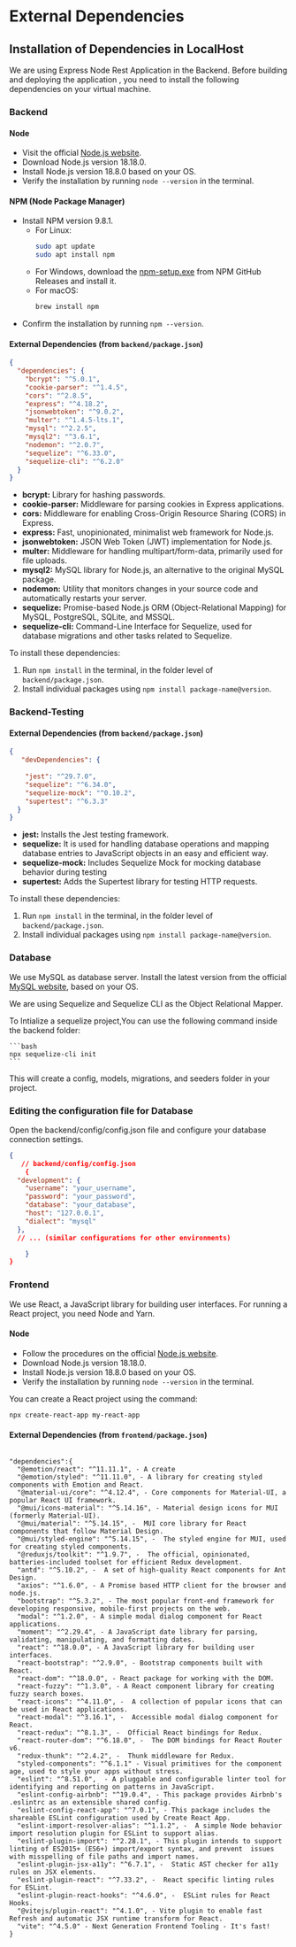 # External Dependencies

## Installation of Dependencies in LocalHost

We are using Express Node Rest Application in the Backend. Before building and deploying the application , you need to install the following dependencies on your virtual machine.

### Backend

#### Node
- Visit the official [Node.js website](https://nodejs.org/).
- Download Node.js version 18.18.0.
- Install Node.js version 18.8.0 based on your OS.
- Verify the installation by running `node --version` in the terminal.

#### NPM (Node Package Manager)
- Install NPM version 9.8.1.
  - For Linux:
    ```bash
    sudo apt update
    sudo apt install npm
    ```
  - For Windows, download the [npm-setup.exe](https://github.com/npm/cli/releases) from NPM GitHub Releases and install it.
  - For macOS:
    ```bash
    brew install npm
    ```
- Confirm the installation by running `npm --version`.

#### External Dependencies (from `backend/package.json`)
```json
{
  "dependencies": {
    "bcrypt": "^5.0.1",
    "cookie-parser": "^1.4.5",
    "cors": "^2.8.5",
    "express": "^4.18.2",
    "jsonwebtoken": "^9.0.2",
    "multer": "^1.4.5-lts.1",
    "mysql": "^2.2.5",
    "mysql2": "^3.6.1",
    "nodemon": "^2.0.7",
    "sequelize": "^6.33.0",
    "sequelize-cli": "^6.2.0"
  }
}

  ```
- **bcrypt:** Library for hashing passwords.
- **cookie-parser:** Middleware for parsing cookies in Express applications.
- **cors:** Middleware for enabling Cross-Origin Resource Sharing (CORS) in Express.
- **express:** Fast, unopinionated, minimalist web framework for Node.js.
- **jsonwebtoken:** JSON Web Token (JWT) implementation for Node.js.
- **multer:** Middleware for handling multipart/form-data, primarily used for file uploads.
- **mysql2:** MySQL library for Node.js, an alternative to the original MySQL package.
- **nodemon:** Utility that monitors changes in your source code and automatically restarts your server.
- **sequelize:** Promise-based Node.js ORM (Object-Relational Mapping) for MySQL, PostgreSQL, SQLite, and MSSQL.
- **sequelize-cli:** Command-Line Interface for Sequelize, used for database migrations and other tasks related to Sequelize.


To install these dependencies:

1. Run `npm install` in the terminal, in  the folder level of `backend/package.json`.
2. Install individual packages using `npm install package-name@version`.


### Backend-Testing


#### External Dependencies (from `backend/package.json`)
```json
{
   "devDependencies": {
   
    "jest": "^29.7.0",
    "sequelize": "^6.34.0",
    "sequelize-mock": "^0.10.2",
    "supertest": "^6.3.3"
  }
}

  ```
- **jest:** Installs the Jest testing framework.
- **sequelize:**  It is used for handling database operations and mapping database entries to JavaScript objects in an easy and efficient way.
- **sequelize-mock:** Includes Sequelize Mock for mocking database behavior during testing
- **supertest:** Adds the Supertest library for testing HTTP requests.


To install these dependencies:

1. Run `npm install` in the terminal, in  the folder level of `backend/package.json`.
2. Install individual packages using `npm install package-name@version`.


### Database

We use MySQL as database server. Install the latest version from the official [MySQL website](https://dev.mysql.com/downloads/installer/), based on your OS.

We are using Sequelize and Sequelize CLI as the Object Relational Mapper.

To Intialize a sequelize project,You can use the following command inside the backend folder:

    ```bash
    npx sequelize-cli init
    ```

This will create a config, models, migrations, and seeders folder in your project.

### Editing the configuration file for Database

Open the backend/config/config.json file and configure your database connection settings.


```json
{
   // backend/config/config.json
    {
  "development": {
    "username": "your_username",
    "password": "your_password",
    "database": "your_database",
    "host": "127.0.0.1",
    "dialect": "mysql"
  },
  // ... (similar configurations for other environments)

    }
}

  ```




### Frontend

We use React, a JavaScript library for building user interfaces. For running a React project, you need Node and Yarn.

#### Node
- Follow the procedures on the official [Node.js website](https://nodejs.org/).
- Download Node.js version 18.18.0.
- Install Node.js version 18.8.0 based on your OS.
- Verify the installation by running `node --version` in the terminal.


You can create a React project using the command:

```bash
npx create-react-app my-react-app
```

#### External Dependencies (from `frontend/package.json`)
```

"dependencies":{
  "@emotion/react": "^11.11.1", - A create
  "@emotion/styled": "^11.11.0", - A library for creating styled components with Emotion and React.
  "@material-ui/core": "^4.12.4", - Core components for Material-UI, a popular React UI framework.
  "@mui/icons-material": "^5.14.16", - Material design icons for MUI (formerly Material-UI).
  "@mui/material": "^5.14.15", -  MUI core library for React components that follow Material Design.
  "@mui/styled-engine": "^5.14.15", -  The styled engine for MUI, used for creating styled components.
  "@reduxjs/toolkit": "^1.9.7", -  The official, opinionated, batteries-included toolset for efficient Redux development.
  "antd": "^5.10.2", -  A set of high-quality React components for Ant Design.
  "axios": "^1.6.0", - A Promise based HTTP client for the browser and node.js.
  "bootstrap": "^5.3.2", - The most popular front-end framework for developing responsive, mobile-first projects on the web.
  "modal": "^1.2.0", - A simple modal dialog component for React applications.
  "moment": "^2.29.4", - A JavaScript date library for parsing, validating, manipulating, and formatting dates.
  "react": "^18.0.0", - A JavaScript library for building user interfaces.
  "react-bootstrap": "^2.9.0", - Bootstrap components built with React.
  "react-dom": "^18.0.0", - React package for working with the DOM.
  "react-fuzzy": "^1.3.0", - A React component library for creating fuzzy search boxes.
  "react-icons": "^4.11.0", -  A collection of popular icons that can be used in React applications.
  "react-modal": "^3.16.1", -  Accessible modal dialog component for React.
  "react-redux": "^8.1.3", -  Official React bindings for Redux.
  "react-router-dom": "^6.18.0", -  The DOM bindings for React Router v6.
  "redux-thunk": "^2.4.2", -  Thunk middleware for Redux.
  "styled-components": "^6.1.1" - Visual primitives for the component age, used to style your apps without stress.
  "eslint": "^8.51.0",  - A pluggable and configurable linter tool for identifying and reporting on patterns in JavaScript.
  "eslint-config-airbnb": "^19.0.4", - This package provides Airbnb's .eslintrc as an extensible shared config.
  "eslint-config-react-app": "^7.0.1", - This package includes the shareable ESLint configuration used by Create React App.
  "eslint-import-resolver-alias": "^1.1.2", -  A simple Node behavior import resolution plugin for ESLint to support alias.
  "eslint-plugin-import": "^2.28.1", - This plugin intends to support linting of ES2015+ (ES6+) import/export syntax, and prevent  issues with misspelling of file paths and import names.
  "eslint-plugin-jsx-a11y": "^6.7.1", -  Static AST checker for a11y rules on JSX elements.
  "eslint-plugin-react": "^7.33.2", -  React specific linting rules for ESLint.
  "eslint-plugin-react-hooks": "^4.6.0", -  ESLint rules for React Hooks.
  "@vitejs/plugin-react": "^4.1.0", - Vite plugin to enable fast Refresh and automatic JSX runtime transform for React.
  "vite": "^4.5.0" - Next Generation Frontend Tooling - It's fast!
}

  ```
